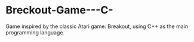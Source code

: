 # Breckout-Game---C-
Game inspired by the classic Atari game: Breakout, using C++ as the main programming language.
